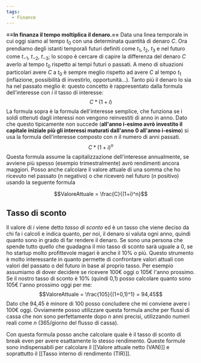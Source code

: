```yaml
---
tags:
  - Finance
---
```

**==In finanza il tempo moltiplica il denaro.==**
Data una linea temporale in cui oggi siamo al tempo $t_0$ con una determinata quantità di denaro $C$.
Ora prendiamo degli istanti temporali futuri definiti come $t_1$, $t_2$, $t_3$ e nel futuro come $t_{-1}$, $t_{-2}$, $t_{-3}$; lo scopo è cercare di capire la differenza del denaro $C$ averlo al tempo $t_0$ rispetto ai tempi futuri o passati.
A meno di situazioni particolari avere $C$ a $t_0$ è sempre meglio rispetto ad avere $C$ al tempo $t_1$ (inflazione, possibilità di investirlo, opportunità…).
Tanto più il denaro lo sia ha nel passato meglio è: questo concetto è rappresentato dalla formula dell'interesse con $i$ il tasso di interesse:
$$C*(1+i)$$
La formula sopra è la formula dell'interesse semplice, che funziona se i soldi ottenuti dagli interessi non vengono reinvestiti di anno in anno.
Dato che questo tipicamente non succede (**all'anno i-esimo avrò investito il capitale iniziale più gli interessi maturati dall'anno 0 all'anno i-esimo**) si usa la formula dell'interesse composto con $n$ il numero di anni passati.
$$C*(1+i)^n$$
Questa formula assume la capitalizzazione dell'interesse annualmente, se avviene più spesso (esempio trimestralmente) avrò rendimenti ancora maggiori.
Posso anche calcolare il valore attuale di una somma che ho ricevuto nel passato ($n$ negativo) o che riceverò nel futuro ($n$ positivo) usando la seguente formula

$$ValoreAttuale = \frac{C}{(1+i)^n}$$

## Tasso di sconto
Il valore di $i$ viene detto *tasso di sconto* ed è un tasso che viene deciso da chi fa i calcoli e indica quanto, per noi, il denaro si valuta ogni anno, quindi quanto sono in grado di far rendere il denaro.
Se sono una persona che spende tutto quello che guadagna il mio tasso di sconto sarà uguale a 0, se ho startup molto profittevole magari è anche il 10% o più.
Questo strumento è molto interessante in quanto permette di confrontare valori attuali con valori del passato o del futuro in base al proprio tasso.
Per esempio assumiamo di dover decidere se ricevere 100€ oggi o 105€ l'anno prossimo.
Se il nostro tasso di sconto è 10% (quindi 0,1) posso calcolare quanto sono 105€ l'anno prossimo oggi per me:
$$ValoreAttuale = \frac{105}{(1+0,1)^1} = 94,45$$
Dato che 94,45 è minore di 100 posso concludere che mi conviene avere i 100€ oggi.
Ovviamente posso utilizzare questa formula anche per flussi di cassa che non sono perfettamente dopo $n$ anni precisi, utilizzando numeri reali come $n$ (365/giorno del flusso di cassa).

Con questa formula posso anche calcolare quale è il tasso di sconto di break even per avere esattamente lo stesso rendimento.
Queste formule sono indispensabili per calcolare il [[Valore attuale netto (VAN)]] e soprattutto il [[Tasso interno di rendimento (TIR)]].